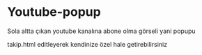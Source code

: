 # Youtube-popup
Sola altta çıkan youtube kanalına abone olma görseli yani popupu
</p>
  </td>
  </table>
takip.html editleyerek kendinize özel hale getirebilirsiniz
